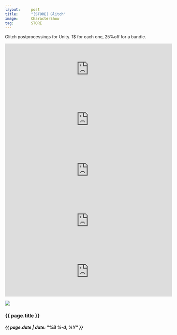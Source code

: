 ```yaml
---
layout:     post
title:      "[STORE] Glitch"
image:      CharacterShow
tag:        STORE
---
```


Glitch postprocessings for Unity. 1$ for each one, 25%off for a bundle.<!--more-->

<iframe frameborder="0" src="https://itch.io/embed/1423602?dark=true" width="552" height="167"><a href="https://jimcocomo.itch.io/glitch-unity-postprocessing-built-in-1234">Glitch Unity Postprocessing Built-in 1&amp;2&amp;3&amp;4 by JimCocoMo</a></iframe>

<iframe frameborder="0" src="https://itch.io/embed/1422110?dark=true" width="552" height="167"><a href="https://jimcocomo.itch.io/glitch-unity-postprocessing-built-in-1">Glitch Unity Postprocessing Built-in 1 by JimCocoMo</a></iframe>

<iframe frameborder="0" src="https://itch.io/embed/1422151?dark=true" width="552" height="167"><a href="https://jimcocomo.itch.io/glitch-unity-postprocessing-built-in-2">Glitch Unity Postprocessing Built-in 2 by JimCocoMo</a></iframe>

<iframe frameborder="0" src="https://itch.io/embed/1422163?dark=true" width="552" height="167"><a href="https://jimcocomo.itch.io/glitch-unity-postprocessing-built-in-3">Glitch Unity Postprocessing Built-in 3 by JimCocoMo</a></iframe>

<iframe frameborder="0" src="https://itch.io/embed/1422170?dark=true" width="552" height="167"><a href="https://jimcocomo.itch.io/glitch-unity-postprocessing-built-in-4">Glitch Unity Postprocessing Built-in 4 by JimCocoMo</a></iframe>

![]({{site.url}}/{{site.post_images}}/Miranda.jpg)

<h3>{{ page.title }}</h3>
<h5>{{ page.date | date: "%B %-d, %Y" }}</h5>
